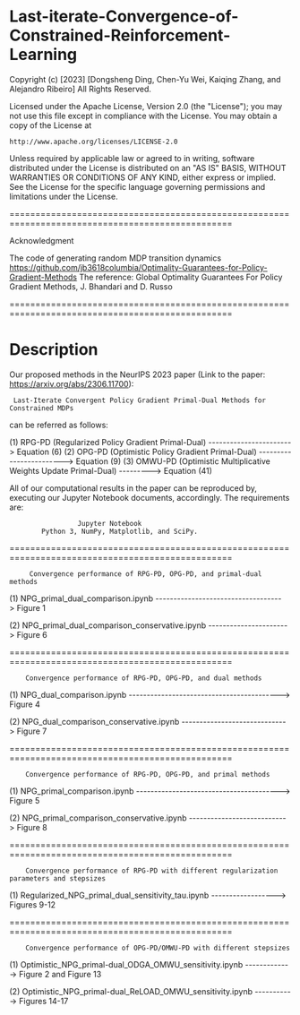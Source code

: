 # Last-iterate-Convergence-of-Constrained-Reinforcement-Learning

Copyright (c) [2023] 
[Dongsheng Ding, Chen-Yu Wei, Kaiqing Zhang, and Alejandro Ribeiro]
All Rights Reserved.

Licensed under the Apache License, Version 2.0 (the "License");
you may not use this file except in compliance with the License.
You may obtain a copy of the License at

    http://www.apache.org/licenses/LICENSE-2.0
    
Unless required by applicable law or agreed to in writing, software
distributed under the License is distributed on an "AS IS" BASIS,
WITHOUT WARRANTIES OR CONDITIONS OF ANY KIND, either express or implied.
See the License for the specific language governing permissions and
limitations under the License.

=================================================================================================

Acknowledgment

The code of generating random MDP transition dynamics 
https://github.com/jb3618columbia/Optimality-Guarantees-for-Policy-Gradient-Methods
The reference: Global Optimality Guarantees For Policy Gradient Methods, J. Bhandari and D. Russo

=================================================================================================

# Description
 
Our proposed methods in the NeurIPS 2023 paper (Link to the paper: https://arxiv.org/abs/2306.11700): 

     Last-Iterate Convergent Policy Gradient Primal-Dual Methods for Constrained MDPs 

 can be referred as follows:

 (1) RPG-PD (Regularized Policy Gradient Primal-Dual) -----------------------> Equation (6)
 (2) OPG-PD (Optimistic Policy Gradient Primal-Dual) ------------------------> Equation (9)
 (3) OMWU-PD (Optimistic Multiplicative Weights Update Primal-Dual) ---------> Equation (41)
 
All of our computational results in the paper can be reproduced by, 
executing our Jupyter Notebook documents, accordingly. The requirements are: 

            		 Jupyter Notebook
    		Python 3, NumPy, Matplotlib, and SciPy.

=================================================================================================
 
    	 Convergence performance of RPG-PD, OPG-PD, and primal-dual methods

 (1) NPG_primal_dual_comparison.ipynb -----------------------------------> Figure 1
 
 (2) NPG_primal_dual_comparison_conservative.ipynb ----------------------> Figure 6


=================================================================================================
 
     	Convergence performance of RPG-PD, OPG-PD, and dual methods

 (1) NPG_dual_comparison.ipynb ------------------------------------------> Figure 4
 
 (2) NPG_dual_comparison_conservative.ipynb -----------------------------> Figure 7


=================================================================================================

     	Convergence performance of RPG-PD, OPG-PD, and primal methods
 
 (1) NPG_primal_comparison.ipynb ----------------------------------------> Figure 5
 
 (2) NPG_primal_comparison_conservative.ipynb ---------------------------> Figure 8


=================================================================================================

     	Convergence performance of RPG-PD with different regularization parameters and stepsizes
 
(1) Regularized_NPG_primal_dual_sensitivity_tau.ipynb ------------------> Figures 9-12


=================================================================================================

     	Convergence performance of OPG-PD/OMWU-PD with different stepsizes
 
(1) Optimistic_NPG_primal-dual_ODGA_OMWU_sensitivity.ipynb -------------> Figure 2 and Figure 13

(2) Optimistic_NPG_primal-dual_ReLOAD_OMWU_sensitivity.ipynb -----------> Figures 14-17


